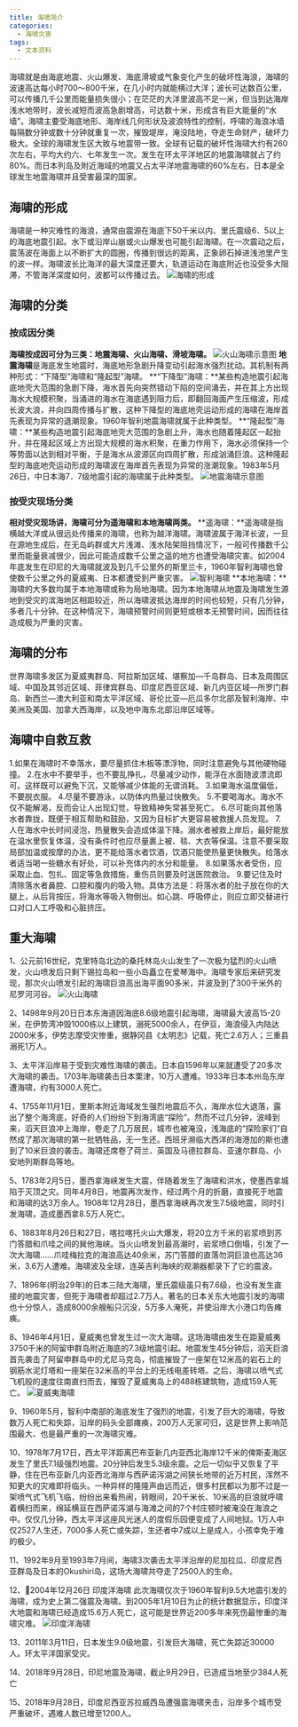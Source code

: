 ```yaml
---
title: 海啸简介
categories:
  - 海啸灾害
tags:
  - 文本资料
---
```

海啸就是由海底地震、火山爆发、海底滑坡或气象变化产生的破坏性海浪，海啸的波速高达每小时700～800千米，在几小时内就能横过大洋；波长可达数百公里，可以传播几千公里而能量损失很小；在茫茫的大洋里波高不足一米，但当到达海岸浅水地带时，波长减短而波高急剧增高，可达数十米，形成含有巨大能量的“水墙”。海啸主要受海底地形、海岸线几何形状及波浪特性的控制，呼啸的海浪冰墙每隔数分钟或数十分钟就重复一次，摧毁堤岸，淹没陆地，夺走生命财产，破坏力极大。全球的海啸发生区大致与地震带一致。全球有记载的破坏性海啸大约有260次左右，平均大约六、七年发生一次。发生在环太平洋地区的地震海啸就占了约80%。而日本列岛及附近海域的地震又占太平洋地震海啸的60%左右，日本是全球发生地震海啸并且受害最深的国家。

## 海啸的形成
海啸是一种灾难性的海浪，通常由震源在海底下50千米以内、里氏震级6．5以上的海底地震引起。水下或沿岸山崩或火山爆发也可能引起海啸。在一次震动之后，震荡波在海面上以不断扩大的圆圈，传播到很远的距离，正象卵石掉进浅池里产生的波一样。海啸波长比海洋的最大深度还要大，轨道运动在海底附近也没受多大阻滞，不管海洋深度如何，波都可以传播过去。
![海啸的形成](https://ss1.bdstatic.com/70cFvXSh_Q1YnxGkpoWK1HF6hhy/it/u=3917016395,3886813056&fm=26&gp=0.jpg)

## 海啸的分类
### 按成因分类
**海啸按成因可分为三类：地震海啸、火山海啸、滑坡海啸。**
![火山海啸示意图](https://timgsa.baidu.com/timg?image&quality=80&size=b9999_10000&sec=1607056787561&di=81b8069185e76a06406e88fb5af56ce8&imgtype=0&src=http%3A%2F%2Fimg.cneb.gov.cn%2Fphotoworkspace%2Fcontentimg%2F2015%2F10%2F30%2F2015103010423521354.jpg)
**地震海啸**是海底发生地震时，海底地形急剧升降变动引起海水强烈扰动。其机制有两种形式：“下降型”海啸和“隆起型”海啸。
**“下降型”海啸：**某些构造地震引起海底地壳大范围的急剧下降，海水首先向突然错动下陷的空间涌去，并在其上方出现海水大规模积聚，当涌进的海水在海底遇到阻力后，即翻回海面产生压缩波，形成长波大浪，并向四周传播与扩散，这种下降型的海底地壳运动形成的海啸在海岸首先表现为异常的退潮现象。1960年智利地震海啸就属于此种类型。
**“隆起型”海啸：**某些构造地震引起海底地壳大范围的急剧上升，海水也随着隆起区一起抬升，并在隆起区域上方出现大规模的海水积聚，在重力作用下，海水必须保持一个等势面以达到相对平衡，于是海水从波源区向四周扩散，形成汹涌巨浪。这种隆起型的海底地壳运动形成的海啸波在海岸首先表现为异常的涨潮现象。1983年5月26日，中日本海7．7级地震引起的海啸属于此种类型。
![地震海啸示意图](https://timgsa.baidu.com/timg?image&quality=80&size=b9999_10000&sec=1607057057638&di=46d8600c72663aa0ffd26dc063080e32&imgtype=0&src=http%3A%2F%2F5b0988e595225.cdn.sohucs.com%2Fimages%2F20181224%2F68576e75ea5340abbe33dace21f1297d.jpeg)

### 按受灾现场分类
**相对受灾现场讲，海啸可分为遥海啸和本地海啸两类。**
**遥海啸：**遥海啸是指横越大洋或从很远处传播来的海啸，也称为越洋海啸。海啸波属于海洋长波，一旦在源地生成后，在无岛屿群或大片浅滩、浅水陆架阻挡情况下，一般可传播数千公里而能量衰减很少，因此可能造成数千公里之遥的地方也遭受海啸灾害。如2004年底发生在印尼的大海啸就波及到几千公里外的斯里兰卡，1960年智利海啸也曾使数千公里之外的夏威夷、日本都遭受到严重灾害。
![智利海啸](https://timgsa.baidu.com/timg?image&quality=80&size=b9999_10000&sec=1607057566247&di=c8a91e9b2ad80495c8fb68372a0b0633&imgtype=0&src=http%3A%2F%2Fgss0.baidu.com%2F9vo3dSag_xI4khGko9WTAnF6hhy%2Fzhidao%2Fpic%2Fitem%2F8326cffc1e178a82405d4841f103738da877e8ea.jpg)
**本地海啸：**海啸的大多数均属于本地海啸或称为局地海啸。因为本地海啸从地震及海啸发生源地到受灾的滨海地区相距较近，所以海啸波抵达海岸的时间也较短，只有几分钟，多者几十分钟。在这种情况下，海啸预警时间则更短或根本无预警时间，因而往往造成极为严重的灾害。

## 海啸的分布
世界海啸多发区为夏威夷群岛、阿拉斯加区域、堪察加—千岛群岛、日本及周围区域、中国及其邻近区域、菲律宾群岛、印度尼西亚区域、新几内亚区域—所罗门群岛、新西兰—澳大利亚和南太平洋区域、哥伦比亚—厄瓜多尔北部及智利海岸、中美洲及美国、加拿大西海岸，以及地中海东北部沿岸区域等。

## 海啸中自救互救
1.如果在海啸时不幸落水，要尽量抓住木板等漂浮物，同时注意避免与其他硬物碰撞。
2.在水中不要举手，也不要乱挣扎，尽量减少动作，能浮在水面随波漂流即可。这样既可以避免下沉，又能够减少体能的无谓消耗。
3.如果海水温度偏低，不要脱衣服。
4.尽量不要游泳，以防体内热量过快散失。
5.不要喝海水。海水不仅不能解渴，反而会让人出现幻觉，导致精神失常甚至死亡。
6.尽可能向其他落水者靠拢，既便于相互帮助和鼓励，又因为目标扩大更容易被救援人员发现。
7.人在海水中长时间浸泡，热量散失会造成体温下降。溺水者被救上岸后，最好能放在温水里恢复体温，没有条件时也应尽量裹上被、毯、大衣等保温。注意不要采取局部加温或按摩的办法，更不能给落水者饮酒，饮酒只能使热量更快散失。给落水者适当喝一些糖水有好处，可以补充体内的水分和能量。
8.如果落水者受伤，应采取止血、包扎、固定等急救措施，重伤员则要及时送医院救治。
9.要记住及时清除落水者鼻腔、口腔和腹内的吸入物。具体方法是：将落水者的肚子放在你的大腿上，从后背按压，将海水等吸入物倒出。如心跳、呼吸停止，则应立即交替进行口对口人工呼吸和心脏挤压。

## 重大海啸
1、公元前16世纪，克里特岛北边的桑托林岛火山发生了一次极为猛烈的火山喷发，火山喷发后只剩下锡拉岛和一些小岛矗立在爱琴海中。海啸专家后来研究发现，那次火山喷发引起的海啸巨浪高出海平面90多米，并波及到了300千米外的尼罗河河谷。
![火山海啸](https://timgsa.baidu.com/timg?image&quality=80&size=b9999_10000&sec=1607057792895&di=7ddc0350e29d3ea8119a73e80a02c754&imgtype=0&src=http%3A%2F%2F5b0988e595225.cdn.sohucs.com%2Fimages%2F20190107%2F3613e1f167fc4bb89cdad2c263f0acf6.jpeg)

2、1498年9月20日日本东海道因海底8.6级地震引起海啸，海啸最大波高15-20米，在伊势湾冲毁1000栋以上建筑，溺死5000余人，在伊豆，海浪侵入内陆达2000米多，伊势志摩受灾惨重，据静冈县《太明志》记载，死亡2.6万人；三重县溺死1万人。

3、太平洋沿岸易于受到灾难性海啸的袭击。日本自1596年以来就遭受了20多次大海啸的袭击。1703年海啸袭击日本栗津，10万人遭难。1933年日本本州岛东岸遭海啸，约有3000人死亡。

4、1755年11月1日，里斯本附近海域发生强烈地震后不久，海岸水位大退落，露出了整个海湾底，好奇的人们纷纷下到海湾底“探险”。然而不过几分钟，波峰到来，滔天巨浪冲上海岸，卷走了几万居民，城市也被淹没，浅海底的“探险家们”自然成了那次海啸的第一批牺牲品，无一生还。西班牙濒临大西洋的海港加的斯也遭到了10米巨浪的袭击。海啸还席卷了荷兰、英国及马德拉群岛、亚速尔群岛、小安地列斯群岛等地。

5、1783年2月5日，墨西拿海峡发生大震，伴随着发生了海啸和洪水，使墨西拿城陷于灭顶之灾。同年4月8日，地震再次发作，经过两个月的折磨，直接死于地震和海啸的达3万余人。1908年12月28日，墨西拿海峡再次发生7.5级地震，同时引发海啸，造成墨西拿8.5万人死亡。

6、1883年8月26日和27日，喀拉喀托火山大爆发，将20立方千米的岩浆喷到苏门答腊和爪哇之间的巽他海峡。当火山喷发到最高潮时，岩浆喷口倒塌，引发了一次大海啸……爪哇梅拉克的海浪高达40余米，苏门答腊的直落勿洞巨浪也高达36米，3.6万人遭难。海啸波及全球，连英吉利海峡的观潮器都录下了它的震波。

7、1896年(明治29年)的日本三陆大海啸，里氏震级虽只有7.6级，也没有发生直接的地震灾害，但死于海啸者却超过2.7万人。著名的日本关东大地震引发的海啸也十分惊人，造成8000余艘船只沉没，5万多人淹死，并使沿岸大小港口均告瘫痪。

8、1946年4月1日，夏威夷也曾发生过一次大海啸。这场海啸由发生在距夏威夷3750千米的阿留申群岛附近海底的7.3级地震引起。地震发生45分钟后，滔天巨浪首先袭击了阿留申群岛中的尤尼马克岛，彻底摧毁了一座架在12米高的岩石上的钢筋水泥灯塔和一座架在32米高的平台上的无线电差转塔。之后，海啸以喷气式飞机般的速度往南直扫而去，摧毁了夏威夷岛上的488栋建筑物，造成159人死亡。
![夏威夷海啸](https://timgsa.baidu.com/timg?image&quality=80&size=b9999_10000&sec=1607058005896&di=ae31a4a76c329646e3df8b49587f64f1&imgtype=0&src=http%3A%2F%2Fnews.youth.cn%2Fkj%2F201605%2FW020160516359416381025.png)

9、1960年5月，智利中南部的海底发生了强烈的地震，引发了巨大的海啸，导致数万人死亡和失踪，沿岸的码头全部瘫痪，200万人无家可归，这是世界上影响范围最大、也是最严重的一次海啸灾难。

10、1978年7月17日，西太平洋距离巴布亚新几内亚西北海岸12千米的俾斯麦海区发生了里氏7.1级强烈地震。20分钟后发生5.3级余震。之后一切似乎又恢复了平静，住在巴布亚新几内亚西北海岸与西萨诺泻湖之间狭长地带的近万村民，浑然不知更大的灾难即将临头。一种异样的隆隆声由远而近，很多村民都以为那不过是一架喷气式飞机飞临，纷纷出来看热闹，转眼间，20千米长、10米高的巨浪就呼啸着横扫而来，绵延横亘在西萨诺泻湖与海滩之间的7个村庄顿时被淹没在海浪之中。仅仅几分钟，西太平洋这座风光迷人的度假乐园便变成了人间地狱。1万人中仅2527人生还，7000多人死亡或失踪，生还者中7成以上是成人，小孩幸免于难的极少。

11、1992年9月至1993年7月间，海啸3次袭击太平洋沿岸的尼加拉瓜、印度尼西亚群岛及日本的Okushiri岛，这场大海啸共夺走了2500人的生命。 

12、2004年12月26日 印度洋海啸 此次海啸仅次于1960年智利9.5大地震引发的海啸，成为史上第二强震及海啸。到2005年1月10日为止的统计数据显示，印度洋大地震和海啸已经造成15.6万人死亡，这可能是世界近200多年来死伤最惨重的海啸灾难。
![印度洋海啸](https://timgsa.baidu.com/timg?image&quality=80&size=b9999_10000&sec=1607058141377&di=0b19e2b7ddb6497e6af958cb49247f19&imgtype=0&src=http%3A%2F%2Fimg.mp.itc.cn%2Fq_70%2Cc_zoom%2Cw_640%2Fupload%2F20170522%2F4b65f077dcc94d51a35a0e87e9955b5e_th.jpg)

13、2011年3月11日，日本发生9.0级地震，引发巨大海啸，死亡失踪近30000人。环太平洋国家受灾。

14、2018年9月28日，印尼地震及海啸，截止9月29日，已造成当地至少384人死亡

15、2018年9月28日，印度尼西亚苏拉威西岛遭强震海啸夹击，沿岸多个城市受严重破坏，遇难人数已增至1200人。